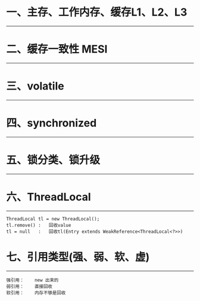 # 一、主存、工作内存、缓存L1、L2、L3
***

# 二、缓存一致性 MESI
***

# 三、volatile
***

# 四、synchronized
***

# 五、锁分类、锁升级
***

# 六、ThreadLocal
***
    ThreadLocal tl = new ThreadLocal();
    tl.remove() :   回收value
    tl = null   :   回收tl(Entry extends WeakReference<ThreadLocal<?>>)

# 七、引用类型(强、弱、软、虚)
***
    强引用：    new 出来的
    弱引用：    直接回收
    软引用：    内存不够是回收